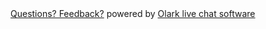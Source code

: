 <!-- begin olark code -->
<script data-cfasync="false" type='text/javascript'>/*<![CDATA[*/window.olark||(function(c){var f=window,d=document,l=f.location.protocol=="https:"?"https:":"http:",z=c.name,r="load";var nt=function(){
f[z]=function(){
(a.s=a.s||[]).push(arguments)};var a=f[z]._={
},q=c.methods.length;while(q--){(function(n){f[z][n]=function(){
f[z]("call",n,arguments)}})(c.methods[q])}a.l=c.loader;a.i=nt;a.p={
0:+new Date};a.P=function(u){
a.p[u]=new Date-a.p[0]};function s(){
a.P(r);f[z](r)}f.addEventListener?f.addEventListener(r,s,false):f.attachEvent("on"+r,s);var ld=function(){function p(hd){
hd="head";return["<",hd,"></",hd,"><",i,' onl' + 'oad="var d=',g,";d.getElementsByTagName('head')[0].",j,"(d.",h,"('script')).",k,"='",l,"//",a.l,"'",'"',"></",i,">"].join("")}var i="body",m=d[i];if(!m){
return setTimeout(ld,100)}a.P(1);var j="appendChild",h="createElement",k="src",n=d[h]("div"),v=n[j](d[h](z)),b=d[h]("iframe"),g="document",e="domain",o;n.style.display="none";m.insertBefore(n,m.firstChild).id=z;b.frameBorder="0";b.id=z+"-loader";if(/MSIE[ ]+6/.test(navigator.userAgent)){
b.src="javascript:false"}b.allowTransparency="true";v[j](b);try{
b.contentWindow[g].open()}catch(w){
c[e]=d[e];o="javascript:var d="+g+".open();d.domain='"+d.domain+"';";b[k]=o+"void(0);"}try{
var t=b.contentWindow[g];t.write(p());t.close()}catch(x){
b[k]=o+'d.write("'+p().replace(/"/g,String.fromCharCode(92)+'"')+'");d.close();'}a.P(2)};ld()};nt()})({
loader: "static.olark.com/jsclient/loader0.js",name:"olark",methods:["configure","extend","declare","identify"]});
/* custom configuration goes here (www.olark.com/documentation) */
olark.identify('1826-152-10-3754');/*]]>*/</script><noscript><a href="https://www.olark.com/site/1826-152-10-3754/contact" title="Contact us" target="_blank">Questions? Feedback?</a> powered by <a href="http://www.olark.com?welcome" title="Olark live chat software">Olark live chat software</a></noscript>
<!-- end olark code -->